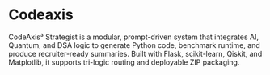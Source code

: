 # Codeaxis
CodeAxis³ Strategist is a modular, prompt-driven system that integrates AI, Quantum, and DSA logic to generate Python code, benchmark runtime, and produce recruiter-ready summaries. Built with Flask, scikit-learn, Qiskit, and Matplotlib, it supports tri-logic routing and deployable ZIP packaging.
